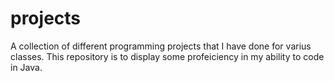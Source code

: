 # projects
A collection of different programming projects that I have done for varius classes. 
This repository is to display some profeiciency in my ability to code in Java. 
